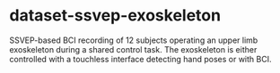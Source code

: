 # dataset-ssvep-exoskeleton
SSVEP-based BCI recording of 12 subjects operating an upper limb exoskeleton during a shared control task. The exoskeleton is either controlled with a touchless interface detecting hand poses or with BCI.
